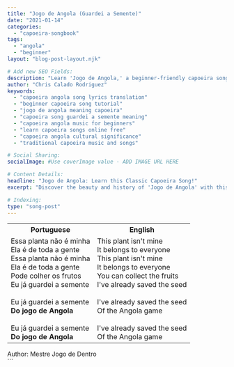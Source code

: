 ```yaml
---
title: "Jogo de Angola (Guardei a Semente)"
date: "2021-01-14"
categories:
  - "capoeira-songbook"
tags:
  - "angola"
  - "beginner"
layout: "blog-post-layout.njk"

# Add new SEO Fields:
description: "Learn 'Jogo de Angola,' a beginner-friendly capoeira song. Explore its meaning, lyrics, and cultural significance. Perfect for capoeiristas!"
author: "Chris Calado Rodriguez"
keywords:
  - "capoeira angola song lyrics translation"
  - "beginner capoeira song tutorial"
  - "jogo de angola meaning capoeira"
  - "capoeira song guardei a semente meaning"
  - "capoeira angola music for beginners"
  - "learn capoeira songs online free"
  - "capoeira angola cultural significance"
  - "traditional capoeira music and songs"

# Social Sharing:
socialImage: #Use coverImage value - ADD IMAGE URL HERE

# Content Details:
headline: "Jogo de Angola: Learn this Classic Capoeira Song!"
excerpt: "Discover the beauty and history of 'Jogo de Angola' with this guide to lyrics, meaning, and cultural context."

# Indexing:
type: "song-post"
---
```



<table class="capoeira-table">
    <tr class="header-row">
        <th>Portuguese</th>
        <th>English</th>
    </tr>
    <tr>
        <td>Essa planta não é minha<br>Ela é de toda a gente<br>Essa planta não é minha<br>Ela é de toda a gente<br>Pode colher os frutos<br>Eu já guardei a semente<br><br>Eu já guardei a semente<br><b>Do jogo de Angola</b><br><br>Eu já guardei a semente<br><b>Do jogo de Angola</b></td>
        <td>This plant isn't mine<br>It belongs to everyone<br>This plant isn't mine<br>It belongs to everyone<br>You can collect the fruits<br>I've already saved the seed<br><br>I've already saved the seed<br>Of the Angola game<br><br>I've already saved the seed<br>Of the Angola game</td>
    </tr>
</table>
<figcaption>
    Author: Mestre Jogo de Dentro
</figcaption>
```